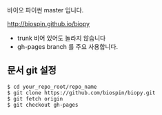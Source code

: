 ﻿바이오 파이썬 master 입니다.

http://biospin.github.io/biopy

- trunk 비어 있어도 놀라지 않습니다
- gh-pages branch 를 주요 사용합니다.

## 문서 git 설정
```
$ cd your_repo_root/repo_name
$ git clone https://github.com/biospin/biopy.git
$ git fetch origin
$ git checkout gh-pages
```

